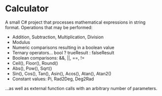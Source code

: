 # Calculator
A small C# project that processes mathematical expressions in string format.  Operations that may be performed:

- Addition, Subtraction, Multiplication, Division
- Modulus
- Numeric comparisons resulting in a boolean value
- Ternary operators...  bool ? trueResult : falseResult
- Boolean comparisons:  &&, ||, ==, !=
- Ceil(), Floor(), Round()
- Abs(), Pow(), Sqrt()
- Sin(), Cos(), Tan(), Asin(), Acos(), Atan(), Atan2()
- Constant values: Pi, Rad2Deg, Deg2Rad

...as well as external function calls with an arbitrary number of parameters.

